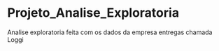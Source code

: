 # Projeto_Analise_Exploratoria
Analise exploratoria feita com os dados da empresa entregas chamada Loggi
